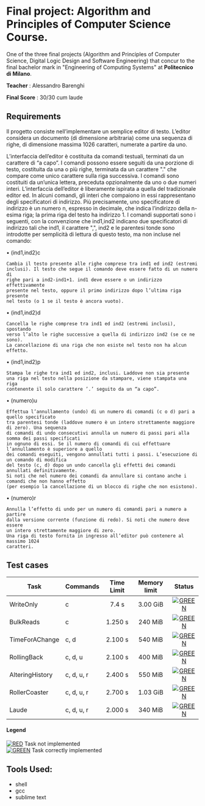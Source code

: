 # Final project: Algorithm and Principles of Computer Science Course.
One of the three final projects (Algorithm and Principles of Computer Science, Digital Logic Design and Software Engineering) that concur to the final bachelor mark in "Engineering of Computing Systems" at **Politecnico di Milano**.

**Teacher** : Alessandro Barenghi 

**Final Score** : 30/30 cum laude

## Requirements

Il progetto consiste nell’implementare un semplice editor di testo. L’editor considera un documento (di dimensione arbitraria) come una sequenza di righe, di dimensione massima 1026 caratteri, numerate a partire da uno.

L’interfaccia dell’editor è costituita da comandi testuali, terminati da un carattere di “a capo”. I comandi possono essere seguiti da una porzione di testo, costituita da una o più righe, terminata da un carattere "." che compare come unico carattere sulla riga successiva. I comandi sono costituiti da un’unica lettera, preceduta opzionalmente da uno o due numeri interi. L’interfaccia dell’editor è liberamente ispirata a quella del tradizionale editor ed.
In alcuni comandi, gli interi che compaiono in essi rappresentano degli specificatori di indirizzo. Più precisamente, uno specificatore di indirizzo è un numero n, espresso in decimale, che indica l’indirizzo della n-esima riga; la prima riga del testo ha indirizzo 1.
I comandi supportati sono i seguenti, con la convenzione che ind1,ind2 indicano due specificatori di indirizzo tali che ind1, il carattere ",", ind2 e le parentesi tonde sono introdotte per semplicità di lettura di questo testo, ma non incluse nel comando:

• (ind1,ind2)c

    Cambia il testo presente alle righe comprese tra ind1 ed ind2 (estremi
    inclusi). Il testo che segue il comando deve essere fatto di un numero di
    righe pari a ind2-ind1+1. ind1 deve essere o un indirizzo effettivamente
    presente nel testo, oppure il primo indirizzo dopo l’ultima riga presente
    nel testo (o 1 se il testo è ancora vuoto).
• (ind1,ind2)d

    Cancella le righe comprese tra ind1 ed ind2 (estremi inclusi), spostando
    verso l’alto le righe successive a quella di indirizzo ind2 (se ce ne sono).
    La cancellazione di una riga che non esiste nel testo non ha alcun effetto.
• (ind1,ind2)p

    Stampa le righe tra ind1 ed ind2, inclusi. Laddove non sia presente
    una riga nel testo nella posizione da stampare, viene stampata una riga
    contenente il solo carattere ’.’ seguito da un “a capo”.
• (numero)u

    Effettua l’annullamento (undo) di un numero di comandi (c o d) pari a quello specificato
    tra parentesi tonde (laddove numero è un intero strettamente maggiore di zero). Una sequenza 
    di comandi di undo consecutivi annulla un numero di passi pari alla somma dei passi specificati 
    in ognuno di essi. Se il numero di comandi di cui effettuare l’annullamento è superiore a quello 
    dei comandi eseguiti, vengono annullati tutti i passi. L’esecuzione di un comando di modifica 
    del testo (c, d) dopo un undo cancella gli effetti dei comandi annullati definitivamente.
    Si noti che nel numero dei comandi da annullare si contano anche i comandi che non hanno effetto
    (per esempio la cancellazione di un blocco di righe che non esistono).

 
• (numero)r

    Annulla l’effetto di undo per un numero di comandi pari a numero a partire
    dalla versione corrente (funzione di redo). Si noti che numero deve essere
    un intero strettamente maggiore di zero. 
    Una riga di testo fornita in ingresso all’editor può contenere al massimo 1024
    caratteri.
    
 

## Test cases

| Task            | Commands   | Time Limit | Memory limit | Status |
| --------------- | ---------- | :--------: | :----------: | :--------------------------------------------------------: |
| WriteOnly       | c          | 7.4 s      | 3.00 GiB     |[![GREEN](https://user-images.githubusercontent.com/62955439/113417211-390d2280-93c3-11eb-9838-b14afd96320c.png)](#)|    
| BulkReads       | c          | 1.250 s    | 240 MiB      |[![GREEN](https://user-images.githubusercontent.com/62955439/113417211-390d2280-93c3-11eb-9838-b14afd96320c.png)](#)|        
| TimeForAChange  | c, d       | 2.100 s    | 540 MiB      |[![GREEN](https://user-images.githubusercontent.com/62955439/113417211-390d2280-93c3-11eb-9838-b14afd96320c.png)](#)|
| RollingBack     | c, d, u    | 2.100 s    | 400 MiB      |[![GREEN](https://user-images.githubusercontent.com/62955439/113417211-390d2280-93c3-11eb-9838-b14afd96320c.png)](#)|
| AlteringHistory | c, d, u, r | 2.400 s    | 550 MiB      |[![GREEN](https://user-images.githubusercontent.com/62955439/113417211-390d2280-93c3-11eb-9838-b14afd96320c.png)](#)|
| RollerCoaster   | c, d, u, r | 2.700 s    | 1.03 GiB     |[![GREEN](https://user-images.githubusercontent.com/62955439/113417211-390d2280-93c3-11eb-9838-b14afd96320c.png)](#)|
| Laude           | c, d, u, r | 2.000 s    | 340 MiB      |[![GREEN](https://user-images.githubusercontent.com/62955439/113417211-390d2280-93c3-11eb-9838-b14afd96320c.png)](#)|

#### Legend
[![RED](https://user-images.githubusercontent.com/62955439/113417402-a02ad700-93c3-11eb-9164-6298d43d0125.png)]() Task not implemented &nbsp;&nbsp;&nbsp; <br>
[![GREEN](https://user-images.githubusercontent.com/62955439/113417211-390d2280-93c3-11eb-9838-b14afd96320c.png)]() Task correctly implemented

## Tools Used:
- shell 
- gcc
- sublime text
